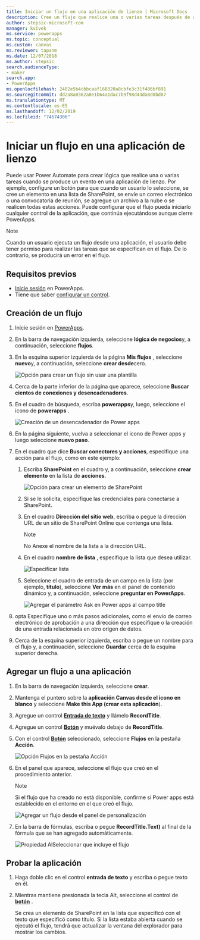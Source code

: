 ```yaml
---
title: Iniciar un flujo en una aplicación de lienzo | Microsoft Docs
description: Cree un flujo que realice una o varias tareas después de que un evento, como la selección de un botón por parte de un usuario, se produzca en una aplicación de lienzo.
author: stepsic-microsoft-com
manager: kvivek
ms.service: powerapps
ms.topic: conceptual
ms.custom: canvas
ms.reviewer: tapanm
ms.date: 12/07/2018
ms.author: stepsic
search.audienceType:
- maker
search.app:
- PowerApps
ms.openlocfilehash: 2482e5b4cbbcaaf168320a8cbfe3c31f486bf891
ms.sourcegitcommit: dd2a8a0362a8e1b64a1dac7b9f98d43da8d0bd87
ms.translationtype: MT
ms.contentlocale: es-ES
ms.lasthandoff: 12/02/2019
ms.locfileid: "74674306"
---
```

# <a name="start-a-flow-in-a-canvas-app"></a>Iniciar un flujo en una aplicación de lienzo

Puede usar Power Automate para crear lógica que realice una o varias tareas cuando se produce un evento en una aplicación de lienzo. Por ejemplo, configure un botón para que cuando un usuario lo seleccione, se cree un elemento en una lista de SharePoint, se envíe un correo electrónico o una convocatoria de reunión, se agregue un archivo a la nube o se realicen todas estas acciones. Puede configurar que el flujo pueda iniciarlo cualquier control de la aplicación, que continúa ejecutándose aunque cierre PowerApps.

> [!NOTE]
> Cuando un usuario ejecuta un flujo desde una aplicación, el usuario debe tener permiso para realizar las tareas que se especifican en el flujo. De lo contrario, se producirá un error en el flujo.

## <a name="prerequisites"></a>Requisitos previos

- [Inicie sesión](../signup-for-powerapps.md) en PowerApps.
- Tiene que saber [configurar un control](add-configure-controls.md).

## <a name="create-a-flow"></a>Creación de un flujo

1. Inicie sesión en [PowerApps](https://make.powerapps.com?utm_source=padocs&utm_medium=linkinadoc&utm_campaign=referralsfromdoc).

1. En la barra de navegación izquierda, seleccione **lógica de negocios**y, a continuación, seleccione **flujos**.

1. En la esquina superior izquierda de la página **Mis flujos** , seleccione **nuevo**y, a continuación, seleccione **crear desde**cero.

    ![Opción para crear un flujo sin usar una plantilla](./media/using-logic-flows/create-from-blank.png)

1. Cerca de la parte inferior de la página que aparece, seleccione **Buscar cientos de conexiones y desencadenadores**.

1. En el cuadro de búsqueda, escriba **powerapps**y, luego, seleccione el icono de **powerapps** .

    ![Creación de un desencadenador de Power apps](./media/using-logic-flows/set-trigger.png)
    
1. En la página siguiente, vuelva a seleccionar el icono de Power apps y luego seleccione **nuevo paso**.

1. En el cuadro que dice **Buscar conectores y acciones**, especifique una acción para el flujo, como en este ejemplo:

   1. Escriba **SharePoint** en el cuadro y, a continuación, seleccione **crear elemento** en la lista de **acciones**.

       ![Opción para crear un elemento de SharePoint](./media/using-logic-flows/create-sharepoint-item.png)

   1. Si se le solicita, especifique las credenciales para conectarse a SharePoint.

   1. En el cuadro **Dirección del sitio web**, escriba o pegue la dirección URL de un sitio de SharePoint Online que contenga una lista.

       > [!NOTE]
       > No Anexe el nombre de la lista a la dirección URL.

   1. En el cuadro **nombre de lista** , especifique la lista que desea utilizar.
   
       ![Especificar lista](./media/using-logic-flows/list-fields.png)

   1. Seleccione el cuadro de entrada de un campo en la lista (por ejemplo, **título**), seleccione **Ver más** en el panel de contenido dinámico y, a continuación, seleccione **preguntar en PowerApps**. 

       ![Agregar el parámetro Ask en Power apps al campo title](./media/using-logic-flows/ask-in-powerapps.png)

1. opta Especifique uno o más pasos adicionales, como el envío de correo electrónico de aprobación a una dirección que especifique o la creación de una entrada relacionada en otro origen de datos.

1. Cerca de la esquina superior izquierda, escriba o pegue un nombre para el flujo y, a continuación, seleccione **Guardar** cerca de la esquina superior derecha.

## <a name="add-a-flow-to-an-app"></a>Agregar un flujo a una aplicación
1. En la barra de navegación izquierda, seleccione **crear**.

1. Mantenga el puntero sobre la **aplicación Canvas desde el icono en blanco** y seleccione **Make this App (crear esta aplicación**).

1. Agregue un control **[Entrada de texto](controls/control-text-input.md)** y llámelo **RecordTitle**.

1. Agregue un control **[Botón](controls/control-button.md)** y muévalo debajo de **RecordTitle**.

1. Con el control **[Botón](controls/control-button.md)** seleccionado, seleccione **Flujos** en la pestaña **Acción**.

    ![Opción Flujos en la pestaña Acción](./media/using-logic-flows/action-tab.png)

1. En el panel que aparece, seleccione el flujo que creó en el procedimiento anterior.

    > [!NOTE]
   > Si el flujo que ha creado no está disponible, confirme si Power apps está establecido en el entorno en el que creó el flujo.

    ![Agregar un flujo desde el panel de personalización](./media/using-logic-flows/add-flow-from-pane.png)

1. En la barra de fórmulas, escriba o pegue **RecordTitle.Text)** al final de la fórmula que se han agregado automáticamente.

    ![Propiedad AlSeleccionar que incluye el flujo](./media/using-logic-flows/onselect-with-flow.png)

## <a name="test-the-flow"></a>Probar la aplicación
1. Haga doble clic en el control **entrada de texto** y escriba o pegue texto en él.

1. Mientras mantiene presionada la tecla Alt, seleccione el control de **[botón](controls/control-button.md)** .

    Se crea un elemento de SharePoint en la lista que especificó con el texto que especificó como título. Si la lista estaba abierta cuando se ejecutó el flujo, tendrá que actualizar la ventana del explorador para mostrar los cambios.
